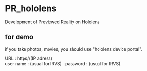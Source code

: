 # PR_hololens
Development of Previewed Reality on Hololens

## for demo
if you take photos, movies, you should use "hololens device portal".

URL : https//(IP adress)  
user name : (usual for IRVS)  
password : (usual for IRVS)
